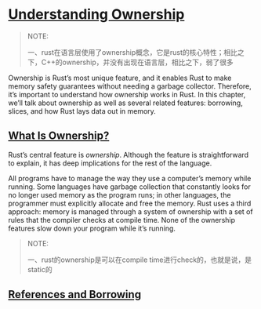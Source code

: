 # [Understanding Ownership](https://doc.rust-lang.org/book/ch04-00-understanding-ownership.html#understanding-ownership)

> NOTE: 
>
> 一、rust在语言层使用了ownership概念，它是rust的核心特性；相比之下，C++的ownership，并没有出现在语言层，相比之下，弱了很多
>
> 

Ownership is Rust’s most unique feature, and it enables Rust to make memory safety guarantees without needing a garbage collector. Therefore, it’s important to understand how ownership works in Rust. In this chapter, we’ll talk about ownership as well as several related features: borrowing, slices, and how Rust lays data out in memory.

## [What Is Ownership?](https://doc.rust-lang.org/book/ch04-01-what-is-ownership.html#what-is-ownership)

Rust’s central feature is *ownership*. Although the feature is straightforward to explain, it has deep implications for the rest of the language.

All programs have to manage the way they use a computer’s memory while running. Some languages have garbage collection that constantly looks for no longer used memory as the program runs; in other languages, the programmer must explicitly allocate and free the memory. Rust uses a third approach: memory is managed through a system of ownership with a set of rules that the compiler checks at compile time. None of the ownership features slow down your program while it’s running.

> NOTE: 
>
> 一、rust的ownership是可以在compile time进行check的，也就是说，是static的

## [References and Borrowing](https://doc.rust-lang.org/book/ch04-02-references-and-borrowing.html#references-and-borrowing)

